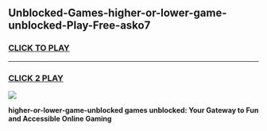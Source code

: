 
## Unblocked-Games-higher-or-lower-game-unblocked-Play-Free-asko7
<h3>
<a href="https://premium76.site?title=higher-or-lower-game-unblocked&ref=23A">CLICK TO PLAY</a></h3>
<hr>

<h3>
<a href="https://premium76.site?title=higher-or-lower-game-unblocked&ref=23A">CLICK 2 PLAY</a>
  
</h3>

<a href="https://premium76.site?title=higher-or-lower-game-unblocked&ref=23A"><img src="https://clearcache.store/games.png"></a>


**higher-or-lower-game-unblocked games unblocked: Your Gateway to Fun and Accessible Online Gaming**
